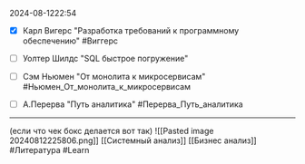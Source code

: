  2024-08-1222:54

- [x] Карл Вигерс "Разработка требований к программному обеспечению" #Виггерс 
- [ ] Уолтер Шилдс "SQL быстрое погружение"
- [ ] Сэм Ньюмен "От монолита к микросервисам" #Ньюмен_От_монолита_к_микросервисам
- [ ] А.Перерва "Путь аналитика" #Перерва_Путь_аналитика


_______________________________________________________________________________
(если что чек бокс делается вот так)
![[Pasted image 20240812225806.png]]
[[Системный анализ]]
[[Бизнес анализ]]
#Литература 
#Learn